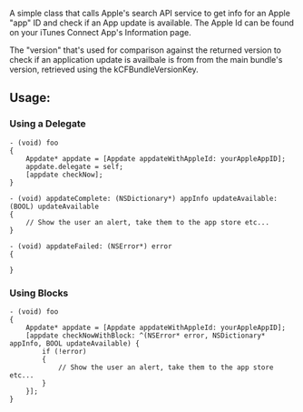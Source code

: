 A simple class that calls Apple's search API service to get info for an 
Apple "app" ID and check if an App update is available. The Apple Id can be found on your iTunes Connect App's 
Information page.
 
The "version" that's used for comparison against the returned version to check if an application update is availbale  is from
from the main bundle's version, retrieved using the kCFBundleVersionKey.

Usage:
-----

### Using a Delegate

    - (void) foo
    {
        Appdate* appdate = [Appdate appdateWithAppleId: yourAppleAppID];
        appdate.delegate = self;
        [appdate checkNow];
    }
    
    - (void) appdateComplete: (NSDictionary*) appInfo updateAvailable: (BOOL) updateAvailable
    {
        // Show the user an alert, take them to the app store etc...
    }

    - (void) appdateFailed: (NSError*) error
    {
        
    }
    
### Using Blocks
    
    - (void) foo
    {
        Appdate* appdate = [Appdate appdateWithAppleId: yourAppleAppID];
        [appdate checkNowWithBlock: ^(NSError* error, NSDictionary* appInfo, BOOL updateAvailable) {
            if (!error)
            {
                // Show the user an alert, take them to the app store etc...
            }
        }];
    }
